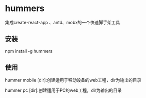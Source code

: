# hummers
集成create-react-app 、antd、mobx的一个快速脚手架工具
## 安装
npm install -g hummers

## 使用
hummer mobile [dir]:创建适用于移动设备的web工程，dir为输出的目录

hummer pc [dir]:创建适用于PC的web工程，dir为输出的目录
